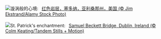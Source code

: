 ![](https://www.bing.com/th?id=OHR.SedonaSpring_ZH-CN6305197600_UHD.jpg&w=1000)漩涡般的心境:&nbsp;&ensp;[红色岩层，塞多纳，亚利桑那州，美国 (© Jim Ekstrand/Alamy Stock Photo)](https://www.bing.com/th?id=OHR.SedonaSpring_ZH-CN6305197600_UHD.jpg)
<br><br/>
![](https://www.bing.com/th?id=OHR.BeckettBridge_EN-US9511078525_UHD.jpg&w=1000)St. Patrick's enchantment:&nbsp;&ensp;[Samuel Beckett Bridge, Dublin, Ireland (© Colm Keating/Tandem Stills + Motion)](https://www.bing.com/th?id=OHR.BeckettBridge_EN-US9511078525_UHD.jpg)
<br><br/>
